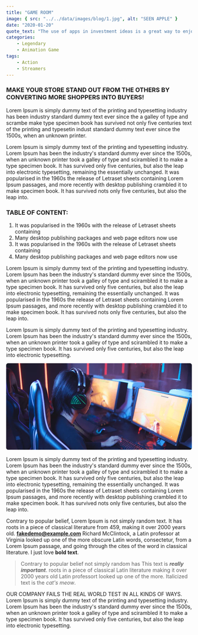 ```yaml
---
title: "GAME ROOM"
image: { src: "../../data/images/blog/1.jpg", alt: "SEEN APPLE" }
date: "2020-01-20"
quote_text: "The use of apps in investment ideas is a great way to enjoy the convenience."
categories:
    - Legendary
    - Animation Game
tags:
    - Action
    - Streamers
---
```


### MAKE YOUR STORE STAND OUT FROM THE OTHERS BY CONVERTING MORE SHOPPERS INTO BUYERS!

Lorem Ipsum is simply dummy text of the printing and typesetting industry has been industry standard dummy text ever since the a galley of type and scrambe make type specimen book has survived not only five centuries text of the printing and typesetin indust standard dummy text ever since the 1500s, when an unknown printer.

Lorem Ipsum is simply dummy text of the printing and typesetting industry. Lorem Ipsum has been the industry's standard dummy ever since the 1500s, when an unknown printer took a galley of type and scirambled it to make a type specimen book. It has survived only five centuries, but also the leap into electronic typesetting, remaining the essentially unchanged. It was popularised in the 1960s the release of Letraset sheets containing Lorem Ipsum passages, and more recently with desktop publishing crambled it to make specimen book. It has survived nots only five centuries, but also the leap into.

### TABLE OF CONTENT:

1.  It was popularised in the 1960s with the release of Letraset sheets containing
2.  Many desktop publishing packages and web page editors now use
3.  It was popularised in the 1960s with the release of Letraset sheets containing
4.  Many desktop publishing packages and web page editors now use

Lorem Ipsum is simply dummy text of the printing and typesetting industry. Lorem Ipsum has been the industry's standard dummy ever since the 1500s, when an unknown printer took a galley of type and scirambled it to make a type specimen book. It has survived only five centuries, but also the leap into electronic typesetting, remaining the essentially unchanged. It was popularised in the 1960s the release of Letraset sheets containing Lorem Ipsum passages, and more recently with desktop publishing crambled it to make specimen book. It has survived nots only five centuries, but also the leap into.

Lorem Ipsum is simply dummy text of the printing and typesetting industry. Lorem Ipsum has been the industry's standard dummy ever since the 1500s, when an unknown printer took a galley of type and scirambled it to make a type specimen book. It has survived only five centuries, but also the leap into electronic typesetting.

![image alt ](../../data/images/blog/blog_details_layer.webp "Image Description")

Lorem Ipsum is simply dummy text of the printing and typesetting industry. Lorem Ipsum has been the industry's standard dummy ever since the 1500s, when an unknown printer took a galley of type and scirambled it to make a type specimen book. It has survived only five centuries, but also the leap into electronic typesetting, remaining the essentially unchanged. It was popularised in the 1960s the release of Letraset sheets containing Lorem Ipsum passages, and more recently with desktop publishing crambled it to make specimen book. It has survived nots only five centuries, but also the leap into.

Contrary to popular belief, Lorem Ipsum is not simply random text. It has roots in a piece of classical literature from 459, making it over 2000 years old.
**<fakedemo@example.com>** Richard McClintock, a Latin professor at Virginia looked up one of the more obscure Latin words, consectetur, from a Lorem Ipsum passage, and going through the cites of the word in classical literature. I just love **bold text**.

> Contrary to popular belief not simply random has This text is **_really important_**. roots in a piece of classical Latin literature making it over 2000 years old Latin professort looked up one of the more. Italicized text is the _cat's meow_.

OUR COMPANY FAILS THE REAL WORLD TEST IN ALL KINDS OF WAYS.
Lorem Ipsum is simply dummy text of the printing and typesetting industry. Lorem Ipsum has been the industry's standard dummy ever since the 1500s, when an unknown printer took a galley of type and scirambled it to make a type specimen book. It has survived only five centuries, but also the leap into electronic typesetting.
